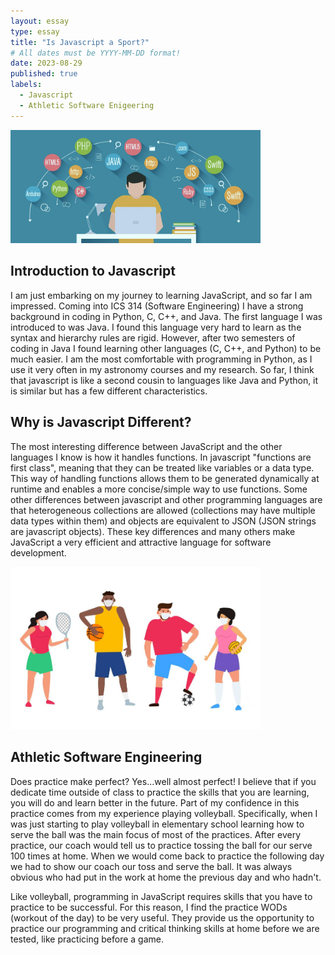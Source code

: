 ```yaml
---
layout: essay
type: essay
title: "Is Javascript a Sport?"
# All dates must be YYYY-MM-DD format!
date: 2023-08-29
published: true
labels:
  - Javascript
  - Athletic Software Enigeering
---
```


<img width="400px" class="rounded float-start pe-4" src="../img/im.png">

## Introduction to Javascript 

I am just embarking on my journey to learning JavaScript, and so far I am impressed. Coming into ICS 314 (Software Engineering)
I have a strong background in coding in Python, C, C++, and Java. The first language I was introduced to was Java. I found this language 
very hard to learn as the syntax and hierarchy rules are rigid. However, after two semesters of coding in Java I found learning other languages (C, C++, and Python) to be much easier. I am the most comfortable with programming in Python, as I use it very often in my astronomy courses and my research. 
So far, I think that javascript is like a second cousin to languages like Java and Python, it is similar but has a few different characteristics. 

## Why is Javascript Different?

The most interesting difference between JavaScript and the other languages I know is how it handles functions. In javascript "functions are first class", meaning that they can be treated like variables or a data type. This way of handling functions allows them to be generated dynamically at runtime and enables a more concise/simple way to use functions. Some other differences between javascript and other programming languages are that heterogeneous collections are allowed (collections may have multiple data types within them) and objects are equivalent to JSON (JSON strings are javascript objects). These key differences and many others make JavaScript a very efficient and attractive language for software development. 

<img width="400px" class="rounded float-start pe-4" src="../img/sport.jpeg">

## Athletic Software Engineering 

Does practice make perfect? Yes...well almost perfect! I believe that if you dedicate time outside of class to practice the skills that you are learning, you will do and learn better in the future. Part of my confidence in this practice comes from my experience playing volleyball. Specifically, when I was just starting to play volleyball in elementary school learning how to serve the ball was the main focus of most of the practices. After every practice, our coach would tell us to practice tossing the ball for our serve 100 times at home. When we would come back to practice the following day we had to show our coach our toss and serve the ball. It was always obvious who had put in the work at home the previous day and who hadn't. 

Like volleyball, programming in JavaScript requires skills that you have to practice to be successful. For this reason, I find the practice WODs (workout of the day) to be very useful. They provide us the opportunity to practice our programming and critical thinking skills at home before we are tested, like practicing before a game. 

